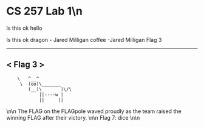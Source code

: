 # CS 257 Lab 1\n
Is this ok
hello

Is this ok
dragon - Jared Milligan
coffee -Jared Milligan
Flag 3
 ________
< Flag 3 >
 --------
        \   ^__^
         \  (oo)\_______
            (__)\       )\/\
                ||----w |
                ||     ||
\n\n
The FLAG on the FLAGpole waved proudly as the team raised the winning FLAG after their victory.
\n\n
Flag 7:
dice
\n\n
